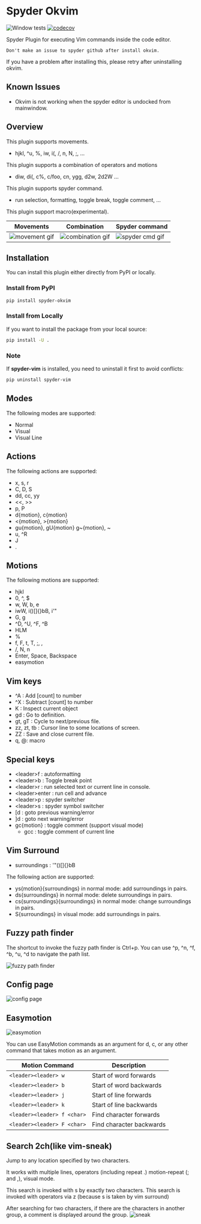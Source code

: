 # Spyder Okvim

![Window tests](https://github.com/ok97465/spyder_okvim/workflows/Windows%20tests/badge.svg)
[![codecov](https://codecov.io/gh/ok97465/spyder_okvim/branch/main/graph/badge.svg?token=7JIIKTOZMO)](https://codecov.io/gh/ok97465/spyder_okvim)

Spyder Plugin for executing Vim commands inside the code editor.

```text
Don't make an issue to spyder github after install okvim.
```

If you have a problem after installing this, please retry after uninstalling okvim.

## Known Issues

- Okvim is not working when the spyder editor is undocked from mainwindow.

## Overview

This plugin supports movements.

- hjkl, ^u, %, iw, i(, /, n, N, ;, ...
  
This plugin supports a combination of operators and motions

- diw, di(, c%, c/foo, cn, ygg, d2w, 2d2W ...
  
This plugin supports spyder command.

- run selection, formatting, toggle break, toggle comment, ...

This plugin support macro(experimental).

| Movements | Combination | Spyder command |
|------|-------------|----------------|
|![movement gif](/doc/ex_movement.gif) | ![combination gif](/doc/ex_combination.gif)| ![spyder cmd gif](/doc/ex_spyder_cmd.gif) |


## Installation

You can install this plugin either directly from PyPI or locally.

### Install from PyPI

```bash
pip install spyder-okvim
```

### Install from Locally

If you want to install the package from your local source:

```bash
pip install -U .
```

### Note

If **spyder-vim** is installed, you need to uninstall it first to avoid conflicts:

```bash
pip uninstall spyder-vim
```

## Modes

The following modes are supported:

- Normal
- Visual
- Visual Line

## Actions

The following actions are supported:

- x, s, r
- C, D, S
- dd, cc, yy
- <<, >>
- p, P
- d{motion}, c{motion}
- <{motion}, >{motion}
- gu{motion}, gU{motion} g~{motion}, ~
- u, ^R
- J
- .

## Motions

The following motions are supported:

- hjkl
- 0, ^, $
- w, W, b, e
- iwW, i()[]{}bB, i'"
- G, g
- ^D, ^U, ^F, ^B
- HLM
- %
- f, F, t, T, ;, ,
- /, N, n
- Enter, Space, Backspace
- easymotion

## Vim keys

- ^A : Add [count] to number
- ^X : Subtract [count] to number
- K : Inspect current object
- gd : Go to definition.
- gt, gT : Cycle to next/previous file.
- zz, zt, tb : Cursor line to some locations of screen.
- ZZ : Save and close current file.
- q, @: macro

## Special keys

- \<leader\>f : autoformatting
- \<leader\>b : Toggle break point
- \<leader\>r : run selected text or current line in console.
- \<leader\>enter :  run cell and advance
- \<leader\>p : spyder switcher
- \<leader\>s : spyder symbol switcher
- [d : goto previous warning/error
- ]d : goto next warning/error
- gc{motion} : toggle comment (support visual mode)
  - gcc : toggle comment of current line

## Vim Surround

- surroundings : '"()[]{}bB

The following action are supported:

- ys{motion}{surroundings} in normal mode: add surroundings in pairs.
- ds{surroundings} in normal mode: delete surroundings in pairs.
- cs{surroundings}{surroundings} in normal mode: change surroundings in pairs.
- S{surroundings} in visual mode: add surroundings in pairs.

## Fuzzy path finder

The shortcut to invoke the fuzzy path finder is Ctrl+p.
You can use ^p, ^n, ^f, ^b, ^u, ^d to navigate the path list.

![fuzzy path finder](/doc/path_finder.gif)

## Config page

![config page](/doc/config_page.png)

## Easymotion

![easymotion](/doc/easymotion.gif)

You can use EasyMotion commands as an argument for d, c, or any other command that takes motion as an argument.

| Motion Command                      | Description                                                                                                    |
| ----------------------------------- | -------------------------------------------------------------------------------------------------------------- |
| `<leader><leader> w`                | Start of word forwards                                                                                         |
| `<leader><leader> b`                | Start of word backwards                                                                                        |
| `<leader><leader> j`                | Start of line forwards                                                                                         |
| `<leader><leader> k`                | Start of line backwards                                                                                        |
| `<leader><leader> f <char>`         | Find character forwards                                                                                        |
| `<leader><leader> F <char>`         | Find character backwards                                                                                       |

## Search 2ch(like vim-sneak)

Jump to any location specified by two characters.

It works with multiple lines, operators (including repeat .) motion-repeat (; and ,), visual mode.

This search is invoked with s by exactly two characters.
This search is invoked with operators via z (because s is taken by vim surround)

After searching for two characters, if there are the characters in another group, a comment is displayed around the group.
![sneak](/doc/sneak.gif)